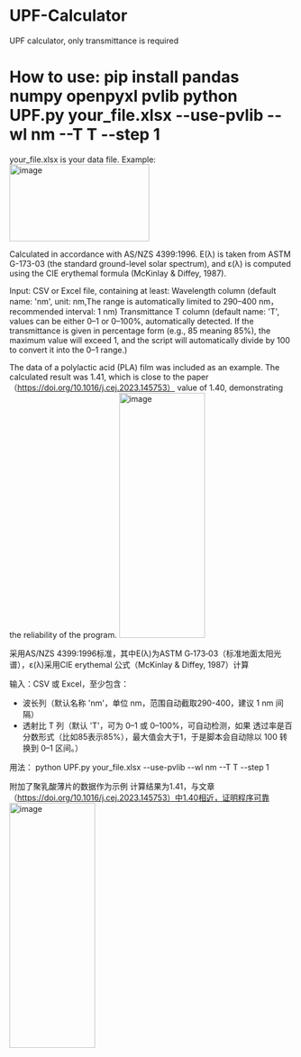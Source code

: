 # UPF-Calculator
UPF calculator, only transmittance is required

How to use:
pip install pandas numpy openpyxl pvlib 
python UPF.py your_file.xlsx --use-pvlib --wl nm --T T --step 1
=======================================================================
your_file.xlsx is your data file. Example:<img width="248" height="137" alt="image" src="https://github.com/user-attachments/assets/248dab74-eb79-455a-9038-ab122404c46f" />


Calculated in accordance with AS/NZS 4399:1996. E(λ) is taken from ASTM G-173-03 (the standard ground-level solar spectrum), and ε(λ) is computed using the CIE erythemal formula (McKinlay & Diffey, 1987).

Input: CSV or Excel file, containing at least:
Wavelength column (default name: 'nm', unit: nm,The range is automatically limited to 290–400 nm，recommended interval: 1 nm)
Transmittance T column (default name: 'T', values can be either 0–1 or 0–100%, automatically detected.
If the transmittance is given in percentage form (e.g., 85 meaning 85%), the maximum value will exceed 1, and the script will automatically divide by 100 to convert it into the 0–1 range.)

The data of a polylactic acid (PLA) film was included as an example.
The calculated result was 1.41, which is close to the paper（https://doi.org/10.1016/j.cej.2023.145753） value of 1.40, demonstrating the reliability of the program.
<img width="152" height="435" alt="image" src="https://github.com/user-attachments/assets/a43aea9f-061c-4b29-a302-3979a6177bef" />

采用AS/NZS 4399:1996标准，其中E(λ)为ASTM G‑173‑03（标准地面太阳光谱），ε(λ)采用CIE erythemal 公式（McKinlay & Diffey, 1987）计算

输入：CSV 或 Excel，至少包含：
- 波长列（默认名称 'nm'，单位 nm，范围自动截取290-400，建议 1 nm 间隔）
- 透射比 T 列（默认 'T'，可为 0–1 或 0–100%，可自动检测，如果
透过率是百分数形式（比如85表示85%），最大值会大于1，于是脚本会自动除以 100 转换到 0–1 区间。）

用法：
    python UPF.py your_file.xlsx --use-pvlib --wl nm --T T --step 1
    
附加了聚乳酸薄片的数据作为示例 计算结果为1.41，与文章（https://doi.org/10.1016/j.cej.2023.145753）中1.40相近，证明程序可靠
<img width="152" height="435" alt="image" src="https://github.com/user-attachments/assets/a43aea9f-061c-4b29-a302-3979a6177bef" />
